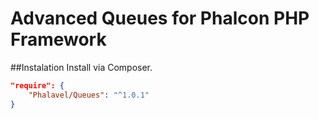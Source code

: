 # Advanced Queues for Phalcon PHP Framework
##Instalation
Install via Composer.
```json
"require": {
    "Phalavel/Queues": "^1.0.1"
}
```